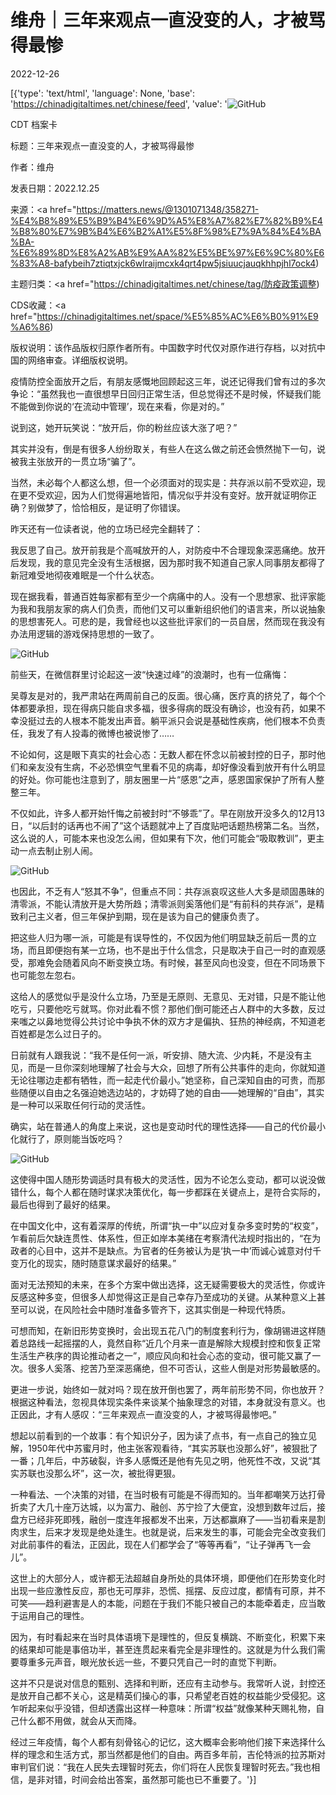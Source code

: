 # 维舟｜三年来观点一直没变的人，才被骂得最惨

2022-12-26

[{'type': 'text/html', 'language': None, 'base': 'https://chinadigitaltimes.net/chinese/feed', 'value': '![GitHub](https://chinadigitaltimes.net/chinese/files/2022/12/61213.jpeg)

CDT 档案卡

标题：三年来观点一直没变的人，才被骂得最惨

作者：维舟

发表日期：2022.12.25

来源：<a href="https://matters.news/@1301071348/358271-%E4%B8%89%E5%B9%B4%E6%9D%A5%E8%A7%82%E7%82%B9%E4%B8%80%E7%9B%B4%E6%B2%A1%E5%8F%98%E7%9A%84%E4%BA%BA-%E6%89%8D%E8%A2%AB%E9%AA%82%E5%BE%97%E6%9C%80%E6%83%A8-bafybeih7ztiqtxjck6wlraijmcxk4qrt4pw5jsiuucjauqkhhpjhl7ock4)

主题归类：<a href="https://chinadigitaltimes.net/chinese/tag/防疫政策调整)

CDS收藏：<a href="https://chinadigitaltimes.net/space/%E5%85%AC%E6%B0%91%E9%A6%86)

版权说明：该作品版权归原作者所有。中国数字时代仅对原作进行存档，以对抗中国的网络审查。详细版权说明。





疫情防控全面放开之后，有朋友感慨地回顾起这三年，说还记得我们曾有过的多次争论：“虽然我也一直很想早日回归正常生活，但总觉得还不是时候，怀疑我们能不能做到你说的‘在流动中管理’，现在来看，你是对的。”

说到这，她开玩笑说：“放开后，你的粉丝应该大涨了吧？”

其实并没有，倒是有很多人纷纷取关，有些人在这么做之前还会愤然抛下一句，说被我主张放开的一贯立场“骗了”。

当然，未必每个人都这么想，但一个必须面对的现实是：共存派以前不受欢迎，现在更不受欢迎，因为人们觉得遍地皆阳，情况似乎并没有变好。放开就证明你正确？别做梦了，恰恰相反，是证明了你错误。

昨天还有一位读者说，他的立场已经完全翻转了：



我反思了自己。放开前我是个高喊放开的人，对防疫中不合理现象深恶痛绝。放开后发现，我的意见完全没有生活根据，因为那时我不知道自己家人同事朋友都得了新冠难受地彻夜难眠是一个什么状态。

现在据我看，普通百姓每家都有至少一个病痛中的人。没有一个思想家、批评家能为我和我朋友家的病人们负责，而他们又可以重新组织他们的语言来，所以说抽象的思想害死人。可悲的是，我曾经也以这些批评家们的一员自居，然而现在我没有办法用逻辑的游戏保持思想的一致了。



![GitHub](https://chinadigitaltimes.net/chinese/files/2022/12/post-691287-63a9afdb2fa26.png)

前些天，在微信群里讨论起这一波“快速过峰”的浪潮时，也有一位痛悔：



吴尊友是对的，我严肃站在两周前自己的反面。很心痛，医疗真的挤兑了，每个个体都要承担，现在得病只能自求多福，很多得病的既没有确诊，也没有药，如果不幸没挺过去的人根本不能发出声音。躺平派只会说是基础性疾病，他们根本不负责任，我发了有人投毒的微博也被说惨了……



不论如何，这是眼下真实的社会心态：无数人都在怀念以前被封控的日子，那时他们和亲友没有生病，不必恐惧空气里看不见的病毒，却好像没看到放开有什么明显的好处。你可能也注意到了，朋友圈里一片“感恩”之声，感恩国家保护了所有人整整三年。

不仅如此，许多人都开始忏悔之前被封时“不够乖”了。早在刚放开没多久的12月13日，“以后封的话再也不闹了”这个话题就冲上了百度贴吧话题热榜第二名。当然，这么说的人，可能本来也没怎么闹，但如果有下次，他们可能会“吸取教训”，更主动一点去制止别人闹。

![GitHub](https://chinadigitaltimes.net/chinese/files/2022/12/post-691287-63a9afdc236e3.)

也因此，不乏有人“怒其不争”，但重点不同：共存派哀叹这些人大多是顽固愚昧的清零派，不能认清放开是大势所趋；清零派则奚落他们是“有前科的共存派”，是精致利己主义者，但三年保护到期，现在是该为自己的健康负责了。

把这些人归为哪一派，可能是有误导性的，不仅因为他们明显缺乏前后一贯的立场，而且即便抱有某一立场，也不是出于什么信念，只是取决于自己一时的直观感受，那难免会随着风向不断变换立场。有时候，甚至风向也没变，但在不同场景下也可能忽左忽右。

这给人的感觉似乎是没什么立场，乃至是无原则、无意见、无对错，只是不能让他吃亏，只要他吃亏就骂。你对此看不惯？那他们倒可能还占人群中的大多数，反过来嗤之以鼻地觉得公共讨论中争执不休的双方才是偏执、狂热的神经病，不知道老百姓都是怎么过日子的。

日前就有人跟我说：“我不是任何一派，听安排、随大流、少内耗，不是没有主见，而是一旦你深刻地理解了社会与大众，回想了所有公共事件的走向，你就知道无论往哪边走都有牺牲，而一起走代价最小。”她坚称，自己深知自由的可贵，而那些随便以自由之名强迫她选边站的，才妨碍了她的自由——她理解的“自由”，其实是一种可以采取任何行动的灵活性。

确实，站在普通人的角度上来说，这也是变动时代的理性选择——自己的代价最小化就行了，原则能当饭吃吗？

![GitHub](https://chinadigitaltimes.net/chinese/files/2022/12/post-691287-63a9afdd4e9bc.)

这使得中国人随形势调适时具有极大的灵活性，因为不论怎么变动，都可以说没做错什么，每个人都在随时谋求决策优化，每一步都踩在关键点上，是符合实际的，最后也得到了最好的结果。

在中国文化中，这有着深厚的传统，所谓“执一中”以应对复杂多变时势的“权变”，乍看前后欠缺连贯性、体系性，但正如岸本美绪在考察清代法规时指出的，“在为政者的心目中，这并不是缺点。为官者的任务被认为是‘执一中’而诚心诚意对付千变万化的现实，随时随意谋求最好的结果。”

面对无法预知的未来，在多个方案中做出选择，这无疑需要极大的灵活性，你或许反感这种多变，但很多人却觉得这正是自己幸存乃至成功的关键。从某种意义上甚至可以说，在风险社会中随时准备多管齐下，这其实倒是一种现代特质。

可想而知，在新旧形势变换时，会出现五花八门的制度套利行为，像胡锡进这样随着总路线一起摇摆的人，竟然自称“近几个月来一直是解除大规模封控和恢复正常生活生产秩序的舆论推动者之一”，顺应风向和社会心态的变动，很可能又赢了一次。很多人奚落、挖苦乃至深恶痛绝，但不可否认，这些人倒是对形势最敏感的。

更进一步说，始终如一就对吗？现在放开倒也罢了，两年前形势不同，你也放开？根据这种看法，忽视具体现实条件来谈某个抽象理念的对错，本身就没有意义。也正因此，才有人感叹：“三年来观点一直没变的人，才被骂得最惨吧。”

想起以前看到的一个故事：有个知识分子，因为读了点书，有一点自己的独立见解，1950年代中苏蜜月时，他主张客观看待，“其实苏联也没那么好”，被狠批了一番；几年后，中苏破裂，许多人感慨还是他有先见之明，他死性不改，又说“其实苏联也没那么坏”，这一次，被批得更狠。

一种看法、一个决策的对错，在当时极有可能是不得而知的。当年都嘲笑万达打骨折卖了大几十座万达城，以为富力、融创、苏宁捡了大便宜，没想到数年过后，接盘方已经非死即残，融创一度连年报都发不出来，万达都赢麻了——当初看来是割肉求生，后来才发现是绝处逢生。也就是说，后来发生的事，可能会完全改变我们对此前事件的看法，正因此，现在人们都学会了“等等再看”，“让子弹再飞一会儿”。

这世上的大部分人，或许都无法超越自身所处的具体环境，即便他们在形势变化时出现一些应激性反应，那也无可厚非，恐慌、摇摆、反应过度，都情有可原，并不可笑——趋利避害是人的本能，问题在于我们不能只被自己的本能牵着走，应当敢于运用自己的理性。

因为，有时看起来在当时具体语境下是理性的，但反复横跳、不断变化，积累下来的结果却可能是事倍功半，甚至连贯起来看完全是非理性的。这就是为什么我们需要尊重多元声音，眼光放长远一些，不要只凭自己一时的直觉下判断。

这并不只是说对信息的甄别、选择和判断，还应有主动参与。我常听人说，封控还是放开自己都不关心，这是精英们操心的事，只希望老百姓的权益能少受侵犯。这乍听起来似乎没错，但却透露出这样一种意味：所谓“权益”就像某种天赐礼物，自己什么都不用做，就会从天而降。

经过三年疫情，每个人都有刻骨铭心的记忆，这大概率会影响他们接下来选择什么样的理念和生活方式，那当然都是他们的自由。两百多年前，吉伦特派的拉苏斯对审判官们说：“我在人民失去理智时死去，你们将在人民恢复理智时死去。”我也相信，是非对错，时间会给出答案，虽然那可能也已不重要了。'}]